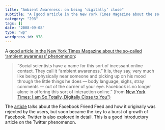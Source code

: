 ```yaml
---
title: "Ambient Awareness: on being ‘digitally’ close"
subtitle: "A [good article in the New York Times Magazine about the so-called ‘ambient awareness’ phenomenon](h..."
category: "298"
tags: []
date: "2008-09-08"
type: "wp"
wordpress_id: 978
---
```

A [good article in the New York Times Magazine about the so-called ‘ambient awareness’ phenomenon](http://www.nytimes.com/2008/09/07/magazine/07awareness-t.html):
> “Social scientists have a name for this sort of incessant online contact. They call it “ambient awareness.” It is, they say, very much like being physically near someone and picking up on his mood through the little things he does — body language, sighs, stray comments — out of the corner of your eye. Facebook is no longer alone in offering this sort of interaction online.” (from [New York Times: I am So Totally, Digitally Close to You”)](http://www.nytimes.com/2008/09/07/magazine/07awareness-t.html)

The [article](http://www.nytimes.com/2008/09/07/magazine/07awareness-t.html) talks about the Facebook Friend Feed and how it originally was rejected by the users, but soon became the key to a burst of growth of Facebook. Twitter is also explored in detail. This is a good introductory article on the Twitter phenomenon.